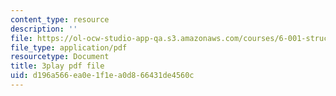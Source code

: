 ```yaml
---
content_type: resource
description: ''
file: https://ol-ocw-studio-app-qa.s3.amazonaws.com/courses/6-001-structure-and-interpretation-of-computer-programs-spring-2005/d196a566ea0e1f1ea0d866431de4560c_JkGKLILLy0I.pdf
file_type: application/pdf
resourcetype: Document
title: 3play pdf file
uid: d196a566-ea0e-1f1e-a0d8-66431de4560c
---
```

